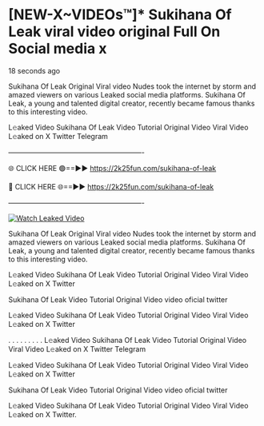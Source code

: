 # [NEW-X~VIDEOs™]* Sukihana Of Leak viral video original Full On Social media x

18 seconds ago

Sukihana Of Leak Original Viral video Nudes took the internet by storm and amazed viewers on various Leaked social media platforms. Sukihana Of Leak, a young and talented digital creator, recently became famous thanks to this interesting video.

L𝚎aked Video Sukihana Of Leak Video Tutorial Original Video Viral Video L𝚎aked on X Twitter Telegram

———————————————————-

🌐 CLICK HERE 🟢==►► https://2k25fun.com/sukihana-of-leak

🔴 CLICK HERE 🌐==►► https://2k25fun.com/sukihana-of-leak

———————————————————-

[![Watch Leaked Video](https://miro.medium.com/v2/resize:fit:828/format:webp/1*cilzJN44JGOrTw9NJCrNHA.gif "Watch Leaked Video")](https://2k25fun.com/sukihana-of-leak)

Sukihana Of Leak Original Viral video Nudes took the internet by storm and amazed viewers on various Leaked social media platforms. Sukihana Of Leak, a young and talented digital creator, recently became famous thanks to this interesting video.

L𝚎aked Video Sukihana Of Leak Video Tutorial Original Video Viral Video L𝚎aked on X Twitter

Sukihana Of Leak Video Tutorial Original Video video oficial twitter

L𝚎aked Video Sukihana Of Leak Video Tutorial Original Video Viral Video L𝚎aked on X Twitter

. . . . . . . . . L𝚎aked Video Sukihana Of Leak Video Tutorial Original Video Viral Video L𝚎aked on X Twitter Telegram

L𝚎aked Video Sukihana Of Leak Video Tutorial Original Video Viral Video L𝚎aked on X Twitter

Sukihana Of Leak Video Tutorial Original Video video oficial twitter

L𝚎aked Video Sukihana Of Leak Video Tutorial Original Video Viral Video L𝚎aked on X Twitter.